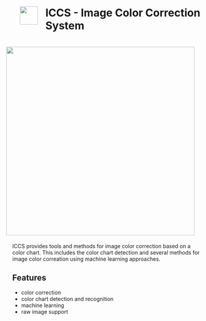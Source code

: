 # <img src="https://github.com/OpenImageAnalysisGroup/ICCS3/blob/gh-pages/images/icon.png" align="left" width="48px" height="48px" hspace="20px">ICCS - Image Color Correction System
<img src="testdata/test_detection.jpeg" align="right" width="500px" vspace="20px" hspace="20px"> ICCS provides tools and methods for image color correction based on a color chart. This includes the color chart detection and several methods for image color correation using machine learning approaches.

## Features

* color correction
* color chart detection and recognition
* machine learning
* raw image support


